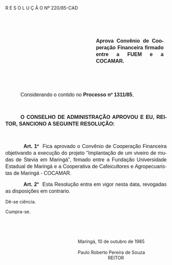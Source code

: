 <body lang=PT-BR style='tab-interval:35.4pt'>

<div class=Section1>

<p class=MsoTitle>R E S O L U Ç Ã O Nº 220/85-CAD</p>

<p class=MsoNormal style='margin-right:7.2pt;text-align:justify;text-indent:
42.55pt;line-height:150%'><span style='font-size:12.0pt;mso-bidi-font-size:
10.0pt;font-family:Arial'><![if !supportEmptyParas]>&nbsp;<![endif]><o:p></o:p></span></p>

<p class=MsoNormal style='margin-right:7.2pt;text-align:justify;text-indent:
42.55pt;line-height:150%'><span style='font-size:12.0pt;mso-bidi-font-size:
10.0pt;font-family:Arial'><![if !supportEmptyParas]>&nbsp;<![endif]><o:p></o:p></span></p>

<p class=MsoNormal style='margin-top:0cm;margin-right:7.2pt;margin-bottom:0cm;
margin-left:212.4pt;margin-bottom:.0001pt;text-align:justify;line-height:150%'><b><span
style='font-size:12.0pt;mso-bidi-font-size:10.0pt;font-family:Arial'>Aprova
Convênio de Cooperação Financeira firmado entre a FUEM e a COCAMAR.<o:p></o:p></span></b></p>

<p class=MsoNormal style='text-align:justify;line-height:150%'><span
style='font-size:12.0pt;mso-bidi-font-size:10.0pt;font-family:Arial'><![if !supportEmptyParas]>&nbsp;<![endif]><o:p></o:p></span></p>

<p class=MsoNormal style='text-align:justify;line-height:150%'><span
style='font-size:12.0pt;mso-bidi-font-size:10.0pt;font-family:Arial'><![if !supportEmptyParas]>&nbsp;<![endif]><o:p></o:p></span></p>

<p class=MsoNormal style='text-align:justify;text-indent:35.4pt;line-height:
150%'><span style='font-size:12.0pt;mso-bidi-font-size:10.0pt;font-family:Arial'>Considerando
o contido no <b>Processo nº 1311/85</b>,<o:p></o:p></span></p>

<p class=MsoNormal style='text-align:justify;text-indent:42.55pt;line-height:
150%'><span style='font-size:12.0pt;mso-bidi-font-size:10.0pt;font-family:Arial'><![if !supportEmptyParas]>&nbsp;<![endif]><o:p></o:p></span></p>

<p class=MsoNormal style='text-align:justify;text-indent:35.4pt;line-height:
150%'><b><span style='font-size:12.0pt;mso-bidi-font-size:10.0pt;font-family:
Arial'>O CONSELHO DE ADMINISTRAÇÃO APROVOU E EU, REITOR, SANCIONO A SEGUINTE
RESOLUÇÃO:<o:p></o:p></span></b></p>

<p class=MsoNormal style='text-align:justify;text-indent:42.55pt;line-height:
150%'><span style='font-size:12.0pt;mso-bidi-font-size:10.0pt;font-family:Arial'><![if !supportEmptyParas]>&nbsp;<![endif]><o:p></o:p></span></p>

<p class=MsoNormal style='text-align:justify;text-indent:42.55pt;line-height:
150%'><b><span style='font-size:12.0pt;mso-bidi-font-size:10.0pt;font-family:
Arial'>Art. 1º</span></b><span style='font-size:12.0pt;mso-bidi-font-size:10.0pt;
font-family:Arial'><span style="mso-spacerun: yes">  </span>Fica aprovado o
Convênio de Cooperação Financeira objetivando a execução do projeto
&quot;Implantação de um viveiro de mu­das<b style='mso-bidi-font-weight:normal'>
</b>de Stevia em Maringá&quot;, firmado entre a Fundação Universidade Estadual
de Maringá e a Cooperativa de Cafeicultores e Agropecuaristas de Maringá -
COCAMAR.<o:p></o:p></span></p>

<p class=MsoNormal style='text-align:justify;text-indent:42.55pt;line-height:
150%'><b><span style='font-size:12.0pt;mso-bidi-font-size:10.0pt;font-family:
Arial'>Art. 2°</span></b><span style='font-size:12.0pt;mso-bidi-font-size:10.0pt;
font-family:Arial'><span style="mso-spacerun: yes">  </span>Esta Resolução
entra em vigor nesta data, revogadas as disposições em contrario.<o:p></o:p></span></p>

<p class=MsoBlockText style='margin-left:0cm'>Dê-se ciência. </p>

<p class=MsoBlockText style='margin-left:0cm'>Cumpra-se.</p>

<p class=MsoBlockText style='margin-left:0cm'><![if !supportEmptyParas]>&nbsp;<![endif]><o:p></o:p></p>

<p class=MsoBlockText style='margin-left:0cm'><![if !supportEmptyParas]>&nbsp;<![endif]><o:p></o:p></p>

<p class=MsoBlockText style='margin-top:0cm;margin-right:2.45pt;margin-bottom:
0cm;margin-left:169.85pt;margin-bottom:.0001pt'>Maringá, 10 de outubro de 1985</p>

<p class=MsoBlockText style='margin-top:0cm;margin-right:2.45pt;margin-bottom:
0cm;margin-left:0cm;margin-bottom:.0001pt'><![if !supportEmptyParas]>&nbsp;<![endif]><o:p></o:p></p>

<p class=MsoBlockText style='margin-top:0cm;margin-right:2.45pt;margin-bottom:
0cm;margin-left:169.85pt;margin-bottom:.0001pt'>Paulo Roberto Pereira de Souza</p>

<p class=MsoBlockText style='margin-top:0cm;margin-right:2.45pt;margin-bottom:
0cm;margin-left:240.65pt;margin-bottom:.0001pt'>REITOR</p>

</div>

</body>
